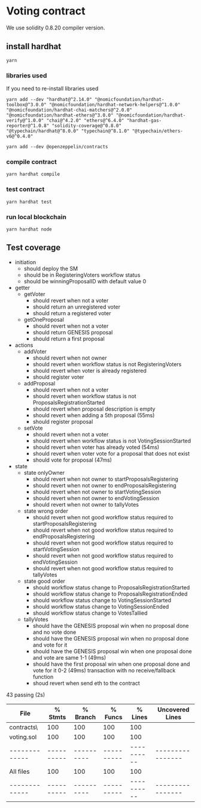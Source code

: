 # Voting contract

We use solidity 0.8.20 compiler version.

## install hardhat

```shell
yarn
```

### libraries used

If you need to re-install libraries used

```shell
yarn add --dev "hardhat@^2.14.0" "@nomicfoundation/hardhat-toolbox@^3.0.0" "@nomicfoundation/hardhat-network-helpers@^1.0.0" "@nomicfoundation/hardhat-chai-matchers@^2.0.0" "@nomicfoundation/hardhat-ethers@^3.0.0" "@nomicfoundation/hardhat-verify@^1.0.0" "chai@^4.2.0" "ethers@^6.4.0" "hardhat-gas-reporter@^1.0.8" "solidity-coverage@^0.8.0" "@typechain/hardhat@^8.0.0" "typechain@^8.1.0" "@typechain/ethers-v6@^0.4.0"

yarn add --dev @openzeppelin/contracts
```

### compile contract

```shell
yarn hardhat compile
```

### test contract

```shell
yarn hardhat test
```

### run local blockchain

```shell
yarn hardhat node
```

## Test coverage

- initiation
  - should deploy the SM
  - should be in RegisteringVoters workflow status
  - should be winningProposalID with default value 0
- getter
  - getVoter
    - should revert when not a voter
    - should return an unregistered voter
    - should return a registered voter
  - getOneProposal
    - should revert when not a voter
    - should return GENESIS proposal
    - should return a first proposal
- actions
  - addVoter
    - should revert when not owner
    - should revert when workflow status is not RegisteringVoters
    - should revert when voter is already registered
    - should register voter
  - addProposal
    - should revert when not a voter
    - should revert when workflow status is not ProposalsRegistrationStarted
    - should revert when proposal description is empty
    - should revert when adding a 5th proposal (55ms)
    - should register proposal
  - setVote
    - should revert when not a voter
    - should revert when workflow status is not VotingSessionStarted
    - should revert when voter has already voted (54ms)
    - should revert when voter vote for a proposal that does not exist
    - should vote for proposal (47ms)
- state
  - state onlyOwner
    - should revert when not owner to startProposalsRegistering
    - should revert when not owner to endProposalsRegistering
    - should revert when not owner to startVotingSession
    - should revert when not owner to endVotingSession
    - should revert when not owner to tallyVotes
  - state wrong order
    - should revert when not good workflow status required to startProposalsRegistering
    - should revert when not good workflow status required to endProposalsRegistering
    - should revert when not good workflow status required to startVotingSession
    - should revert when not good workflow status required to endVotingSession
    - should revert when not good workflow status required to tallyVotes
  - state good order
    - should workflow status change to ProposalsRegistrationStarted
    - should workflow status change to ProposalsRegistrationEnded
    - should workflow status change to VotingSessionStarted
    - should workflow status change to VotingSessionEnded
    - should workflow status change to VotesTallied
  - tallyVotes
    - should have the GENESIS proposal win when no proposal done and no vote done
    - should have the GENESIS proposal win when no proposal done and vote for it
    - should have the GENESIS proposal win when one proposal done and vote are same 1-1 (49ms)
    - should have the first proposal win when one proposal done and vote for it 0-2 (49ms)
      transaction with no receive/fallback function
    - shoud revert when send eth to the contract

43 passing (2s)

| File          | % Stmts    | % Branch   | % Funcs    | % Lines    | Uncovered Lines  |
| ------------- | ---------- | ---------- | ---------- | ---------- | ---------------- |
| contracts\    | 100        | 100        | 100        | 100        |                  |
| voting.sol    | 100        | 100        | 100        | 100        |                  |
| ------------- | ---------- | ---------- | ---------- | ---------- | ---------------- |
| All files     | 100        | 100        | 100        | 100        |                  |
| ------------- | ---------- | ---------- | ---------- | ---------- | ---------------- |
